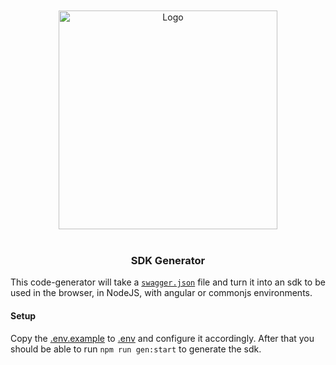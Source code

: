 <br/>
<br/>

<div align="center">
    <img src="/uploads/867988b201df8432a23292c71fc9f449/logo.svg" alt="Logo" width="350"/>
</div>

<br/>

<div align="center">
    <h3>SDK Generator</h3>
</div>


This code-generator will take a [`swagger.json`](https://swagger.io/) file and turn it into an sdk to be used in the browser,
in NodeJS, with angular or commonjs environments.

#### Setup
Copy the [.env.example](.env.example) to [.env](.env) and configure it accordingly.
After that you should be able to run `npm run gen:start` to generate the sdk.
